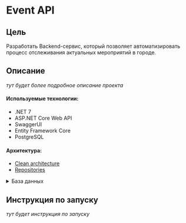 # Event API

## Цель
Разработать Backend-сервис, который позволяет автоматизировать процесс отслеживания актуальных мероприятий в городе.

## Описание
*тут будет более подробное описание проекта*

#### Используемые технологии:
- .NET 7
- ASP.NET Core Web API
- SwaggerUI
- Entity Framework Core
- PostgreSQL
#### Архитектура:
- [Clean architecture](https://learn.microsoft.com/ru-ru/dotnet/architecture/modern-web-apps-azure/common-web-application-architectures)
- [Repositories](https://medium.com/net-core/repository-pattern-implementation-in-asp-net-core-21e01c6664d7)

<details>
<summary>База данных</summary>

### Схема
![Тут должна быть схема базы данных.](https://github.com/ds-vs/event-api/blob/write-readme/Schemes/%D1%81%D1%85%D0%B5%D0%BC%D0%B0_%D0%B1%D0%B0%D0%B7%D1%8B_%D0%B4%D0%B0%D0%BD%D0%BD%D1%8B%D1%85.PNG)

### Описание
#### 1. Roles - таблица для хранения информации о ролях.
- role_id - уникальный идентификатор роли (uuid);
- name - наименование роли (text);
- description - описание роли (text);
#### 2. Accounts - таблица для хранения информации об учетных записях.
- account_id - уникальный идентификатор акаунта (uuid);
- role_id - идентификатор роли, который связан с учетной записью (связь один ко многим с таблицей Roles);
- login - логин пользователя (text);
- email - электронная почта (text);
- password_hash - хэш пароля (text);
- refresh_token - токен обновление (text);
- token_created - дата и время создания токена (timestamp);
- token_expires - дата и время истечения токена (timestamp);
#### 3. Events - таблица для хранения о событиях.
- event_id - уникальный идентификатор события (uuid);
- title - наименование мероприятия (text);
- date - дата проведения мероприятия (timestamp);
- description - описание мероприятия (text);
- subscribers_number - число подписчиков (bigint);
- status - статус мероприятия (integer);
- account_id - идентификатор учетной записи, которая создала событие (связь один ко многим с таблицей Accounts);
#### 4. Subscriptions - таблица для хранения информации о подписках на события.
- account_id - идентификатор учетной записи, которая подписалась на событие (связь многие ко многим);
- event_id - идентификатор события, на которое подписалась учетная запись (связь многие ко многим);

</details>

## Инструкция по запуску
*тут будет инструкция по запуску*

